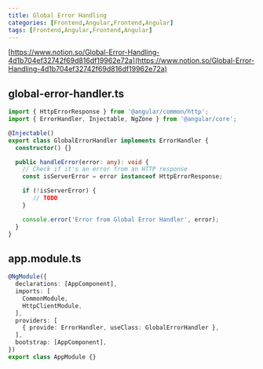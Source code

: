 ```yaml
---
title: Global Error Handling
categories: [Frontend,Angular,Frontend,Angular]
tags: [Frontend,Angular,Frontend,Angular]
---
```


[https://www.notion.so/Global-Error-Handling-4d1b704ef32742f69d816df19962e72a](https://www.notion.so/Global-Error-Handling-4d1b704ef32742f69d816df19962e72a)


## global-error-handler.ts


```typescript
import { HttpErrorResponse } from '@angular/common/http';
import { ErrorHandler, Injectable, NgZone } from '@angular/core';

@Injectable()
export class GlobalErrorHandler implements ErrorHandler {
  constructor() {}

  public handleError(error: any): void {
    // Check if it's an error from an HTTP response
    const isServerError = error instanceof HttpErrorResponse;

    if (!isServerError) {
       // TODO
    }

    console.error('Error from Global Error Handler', error);
  }
}
```


## app.module.ts


```typescript
@NgModule({
  declarations: [AppComponent],
  imports: [
    CommonModule,
    HttpClientModule,
  ],
  providers: [
    { provide: ErrorHandler, useClass: GlobalErrorHandler },
  ],
  bootstrap: [AppComponent],
})
export class AppModule {}
```

